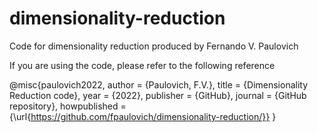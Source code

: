 # dimensionality-reduction

Code for dimensionality reduction produced by Fernando V. Paulovich

If you are using the code, please refer to the following reference

@misc{paulovich2022,
  author = {Paulovich, F.V.},
  title = {Dimensionality Reduction code},
  year = {2022},
  publisher = {GitHub},
  journal = {GitHub repository},
  howpublished = {\url{https://github.com/fpaulovich/dimensionality-reduction/}}
}
